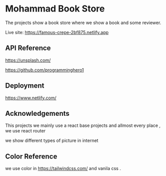
# Mohammad Book Store

The projects show a book store where we show a book and some reviewer.

Live site: https://famous-crepe-2bf875.netlify.app



## API Reference

https://unsplash.com/

https://github.com/programminghero1





## Deployment

https://www.netlify.com/



## Acknowledgements

 This projects we mainly use a react base projects and allmost every place , we use react router

 we show different types of picture in internet

 
## Color Reference
we use color in https://tailwindcss.com/ and vanila css .
